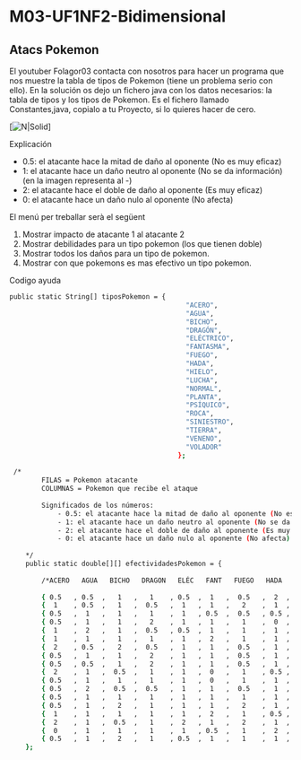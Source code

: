 # M03-UF1NF2-Bidimensional


## Atacs Pokemon


El youtuber Folagor03 contacta con nosotros para hacer un programa que nos muestre la tabla de tipos de Pokemon (tiene un problema serio con ello).
En la solución os dejo un fichero java con los datos necesarios: la tabla de tipos y los tipos de Pokemon. Es el fichero llamado Constantes,java, copialo a tu Proyecto, si lo quieres hacer de cero.

[![N|Solid](![tabla_tipos.jpg](https://user-images.githubusercontent.com/15630306/212656734-fa5be0d1-6a12-48c4-844a-5588cb53200c.jpg))]

Explicación

- 0.5: el atacante hace la mitad de daño al oponente (No es muy eficaz)
- 1: el atacante hace un daño neutro al oponente (No se da información) (en la imagen representa al -)
- 2: el atacante hace el doble de daño al oponente (Es muy eficaz)
- 0: el atacante hace un daño nulo al oponente (No afecta)


El menú per treballar serà el següent

 1. Mostrar impacto de atacante 1 al atacante 2
 2. Mostrar debilidades para un tipo pokemon (los que tienen doble)
 3. Mostrar todos los daños para un tipo de pokemon.
 4. Mostrar con que pokemons es mas efectivo un tipo pokemon.
 
Codigo ayuda
```sh
public static String[] tiposPokemon = {
                                            "ACERO", 
                                            "AGUA", 
                                            "BICHO",
                                            "DRAGÓN",
                                            "ELÉCTRICO",
                                            "FANTASMA",
                                            "FUEGO",
                                            "HADA",
                                            "HIELO",
                                            "LUCHA",
                                            "NORMAL",
                                            "PLANTA",
                                            "PSÍQUICO",
                                            "ROCA",
                                            "SINIESTRO",
                                            "TIERRA",
                                            "VENENO",
                                            "VOLADOR"
                                          };
 
 /*
        FILAS = Pokemon atacante
        COLUMNAS = Pokemon que recibe el ataque
         
        Significados de los números:
            - 0.5: el atacante hace la mitad de daño al oponente (No es muy eficaz) 
            - 1: el atacante hace un daño neutro al oponente (No se da información pero diremos neutro)
            - 2: el atacante hace el doble de daño al oponente (Es muy eficaz)
            - 0: el atacante hace un daño nulo al oponente (No afecta)
 
    */
    public static double[][] efectividadesPokemon = {
         
        /*ACERO   AGUA   BICHO   DRAGON   ELÉC   FANT   FUEGO   HADA   HIELO   LUCHA   NORMAL   PLANTA   PSI   ROCA   SINIE  TIERRA   VENENO   VOLADOR   */
         
        { 0.5   , 0.5  ,   1   ,   1    , 0.5  ,  1   ,  0.5   ,  2  ,   2   ,   1   ,    1    ,   1   ,  1   ,  2  ,   1   ,   1   ,    1   ,   1},   //ACERO
        {  1    , 0.5  ,   1   ,  0.5   ,  1   ,  1   ,   2    ,  1  ,   1   ,   1   ,    1    ,  0.5  ,  1   ,  2  ,   1   ,   2   ,    1   ,   1},   //AGUA
        { 0.5   ,  1   ,   1   ,   1    ,  1   , 0.5  ,  0.5   , 0.5 ,   1   ,  0.5  ,    1    ,   2   ,  2   ,  1  ,   2   ,   1   ,   0.5  ,  0.5},  //BICHO
        { 0.5   ,  1   ,   1   ,   2    ,  1   ,  1   ,   1    ,  0  ,   1   ,   1   ,    1    ,   1   ,  1   ,  1  ,   1   ,   1   ,    1   ,   1},   // DRAGÓN
        {  1    ,  2   ,   1   ,  0.5   , 0.5  ,  1   ,   1    ,  1  ,   1   ,   1   ,    1    ,  0.5  ,  1   ,  1  ,   1   ,   0   ,    1   ,   2},   // ELÉCTRICO
        {  1    ,  1   ,   1   ,   1    ,  1   ,  2   ,   1    ,  1  ,   1   ,   1   ,    0    ,   1   ,  2   ,  1  ,  0.5  ,   1   ,    1   ,   1},   // FANTASMA
        {  2    , 0.5  ,   2   ,  0.5   ,  1   ,  1   ,  0.5   ,  1  ,   2   ,   1   ,    1    ,   2   ,  1   , 0.5 ,   1   ,   1   ,    1   ,   1},   // FUEGO
        { 0.5   ,  1   ,   1   ,   2    ,  1   ,  1   ,  0.5   ,  1  ,   1   ,   2   ,    1    ,   1   ,  1   ,  1  ,   2   ,   1   ,   0.5  ,   1},   // HADA
        { 0.5   , 0.5  ,   1   ,   2    ,  1   ,  1   ,  0.5   ,  1  ,  0.5  ,   1   ,    1    ,   2   ,  1   ,  1  ,   1   ,   2   ,    1   ,   2},   // HIELO
        {  2    ,  1   ,  0.5  ,   1    ,  1   ,  0   ,   1    , 0.5 ,   2   ,   1   ,    2    ,   1   , 0.5  ,  2  ,   2   ,   1   ,   0.5  ,  0.5},  // LUCHA
        { 0.5   ,  1   ,   1   ,   1    ,  1   ,  0   ,   1    ,  1  ,   1   ,   1   ,    1    ,   1   ,  1   , 0.5 ,   1   ,   1   ,    1   ,   1},   // NORMAL
        { 0.5   ,  2   ,  0.5  ,  0.5   ,  1   ,  1   ,  0.5   ,  1  ,   1   ,   1   ,    1    ,  0.5  ,  1   ,  2  ,   1   ,   2   ,   0.5  ,  0.5},  // PLANTA
        { 0.5   ,  1   ,   1   ,   1    ,  1   ,  1   ,   1    ,  1  ,   1   ,   2   ,    1    ,   1   , 0.5  ,  1  ,   0   ,   1   ,    2   ,   1},   // PSÍQUICO
        { 0.5   ,  1   ,   2   ,   1    ,  1   ,  1   ,   2    ,  1  ,   2   ,  0.5  ,    1    ,   1   ,  1   ,  1  ,   1   ,  0.5  ,    1   ,   2},   // ROCA
        {  1    ,  1   ,   1   ,   1    ,  1   ,  2   ,   1    , 0.5 ,   1   ,  0.5  ,    1    ,   1   ,  2   ,  1  ,  0.5  ,   1   ,    1   ,   1},   // SINIESTRO
        {  2    ,  1   ,  0.5  ,   1    ,  2   ,  1   ,   2    ,  1  ,   1   ,   1   ,    1    ,  0.5  ,  1   ,  2  ,   1   ,   1   ,    2   ,   0},   // TIERRA
        {  0    ,  1   ,   1   ,   1    ,  1   , 0.5  ,   1    ,  2  ,   1   ,   1   ,    1    ,   2   ,  1   , 0.5 ,   1   ,  0.5  ,   0.5  ,   1},   // VENENO
        { 0.5   ,  1   ,   2   ,   1    , 0.5  ,  1   ,   1    ,  1  ,   1   ,   2   ,    1    ,   2   ,  1   , 0.5 ,   1   ,   1   ,    1   ,   1}    // VOLADOR
    };
```
